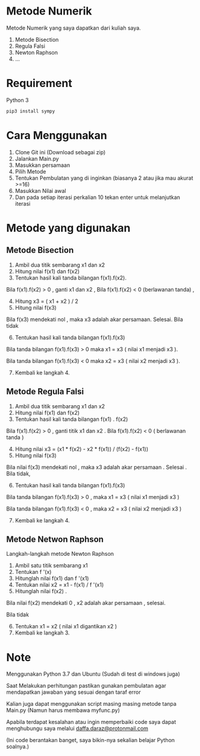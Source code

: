 # Metode Numerik
Metode Numerik yang saya dapatkan dari kuliah saya.

1. Metode Bisection
2. Regula Falsi
3. Newton Raphson
4. ...

# Requirement
Python 3
```bash
pip3 install sympy
```

# Cara Menggunakan

1. Clone Git ini (Download sebagai zip)
2. Jalankan Main.py
3. Masukkan persamaan
4. Pilih Metode
5. Tentukan Pembulatan yang di inginkan (biasanya 2 atau jika mau akurat >=16)
6. Masukkan Nilai awal
7. Dan pada setiap iterasi perkalian 10 tekan enter untuk melanjutkan iterasi

# Metode yang digunakan
## Metode Bisection
1. Ambil dua titik sembarang x1  dan  x2
2. Hitung nilai  f(x1)  dan  f(x2)
2. Tentukan hasil kali tanda bilangan f(x1).f(x2).

Bila f(x1).f(x2)  > 0 , ganti x1 dan x2   ,    Bila   f(x1).f(x2) < 0  (berlawanan tanda) ,

4. Hitung    x3   =  ( x1 + x2 ) / 2
5. Hitung nilai  f(x3)

Bila f(x3)  mendekati nol  , maka  x3 adalah akar persamaan. Selesai.  Bila tidak

6. Tentukan hasil kali tanda bilangan  f(x1).f(x3)

Bila tanda bilangan   f(x1).f(x3)  >  0  maka  x1 =  x3  ( nilai x1 menjadi  x3 ).

Bila tanda bilangan   f(x1).f(x3)  <  0  maka  x2 =  x3  ( nilai x2 menjadi  x3 ).

7. Kembali ke langkah 4.

## Metode Regula Falsi
1. Ambil dua titik sembarang x1 dan x2
2. Hitung nilai f(x1)  dan  f(x2)
3. Tentukan hasil kali tanda bilangan  f(x1) . f(x2)

Bila  f(x1).f(x2)  > 0 , ganti titik x1 dan x2 . Bila  f(x1).f(x2)  < 0  ( berlawanan tanda )

4. Hitung nilai  x3 = (x1 * f(x2) - x2 * f(x1)) / (f(x2) - f(x1))
5. Hitung nilai  f(x3)

Bila nilai f(x3) mendekati nol , maka x3 adalah akar persamaan . Selesai . Bila tidak,

6. Tentukan hasil kali tanda bilangan  f(x1).f(x3)

Bila tanda bilangan f(x1).f(x3)  >  0 , maka  x1  =  x3  ( nilai x1 menjadi  x3 )

Bila tanda bilangan  f(x1).f(x3)  <  0 , maka  x2  =  x3 ( nilai x2 menjadi  x3 )

7. Kembali ke langkah 4.


## Metode Netwon Raphson
Langkah-langkah metode Newton Raphson

1. Ambil satu titik sembarang   x1
2. Tentukan f '(x)
3. Hitunglah nilai  f(x1)  dan  f '(x1)
4. Tentukan nilai   x2   =   x1  -   f(x1) / f '(x1)
5. Hitunglah nilai  f(x2) .

Bila nilai f(x2) mendekati 0 , x2 adalah akar persamaan , selesai.

Bila tidak

6. Tentukan   x1  =  x2   ( nilai  x1 digantikan  x2 )
7. Kembali ke langkah 3.

# Note
Menggunakan Python 3.7 dan Ubuntu (Sudah di test di windows juga)

Saat Melakukan perhitungan pastikan gunakan pembulatan agar mendapatkan jawaban yang sesuai dengan taraf error

Kalian juga dapat menggunakan script masing masing metode tanpa Main.py (Namun harus membawa myfunc.py)

Apabila terdapat kesalahan atau ingin memperbaiki code saya dapat menghubungu saya melalui daffa.daraz@protonmail.com

(Ini code berantakan banget, saya bikin-nya sekalian belajar Python soalnya.)
